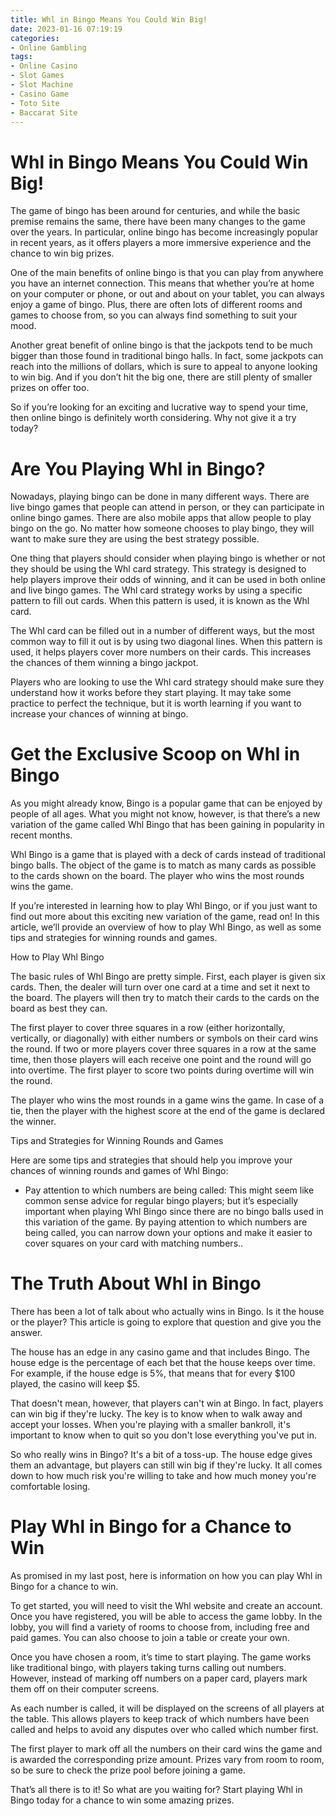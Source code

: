 ```yaml
---
title: Whl in Bingo Means You Could Win Big!
date: 2023-01-16 07:19:19
categories:
- Online Gambling
tags:
- Online Casino
- Slot Games
- Slot Machine
- Casino Game
- Toto Site
- Baccarat Site
---
```



#  Whl in Bingo Means You Could Win Big!

The game of bingo has been around for centuries, and while the basic premise remains the same, there have been many changes to the game over the years. In particular, online bingo has become increasingly popular in recent years, as it offers players a more immersive experience and the chance to win big prizes.

One of the main benefits of online bingo is that you can play from anywhere you have an internet connection. This means that whether you’re at home on your computer or phone, or out and about on your tablet, you can always enjoy a game of bingo. Plus, there are often lots of different rooms and games to choose from, so you can always find something to suit your mood.

Another great benefit of online bingo is that the jackpots tend to be much bigger than those found in traditional bingo halls. In fact, some jackpots can reach into the millions of dollars, which is sure to appeal to anyone looking to win big. And if you don’t hit the big one, there are still plenty of smaller prizes on offer too.

So if you’re looking for an exciting and lucrative way to spend your time, then online bingo is definitely worth considering. Why not give it a try today?

#  Are You Playing Whl in Bingo?

Nowadays, playing bingo can be done in many different ways. There are live bingo games that people can attend in person, or they can participate in online bingo games. There are also mobile apps that allow people to play bingo on the go. No matter how someone chooses to play bingo, they will want to make sure they are using the best strategy possible.

One thing that players should consider when playing bingo is whether or not they should be using the Whl card strategy. This strategy is designed to help players improve their odds of winning, and it can be used in both online and live bingo games. The Whl card strategy works by using a specific pattern to fill out cards. When this pattern is used, it is known as the Whl card.

The Whl card can be filled out in a number of different ways, but the most common way to fill it out is by using two diagonal lines. When this pattern is used, it helps players cover more numbers on their cards. This increases the chances of them winning a bingo jackpot.

Players who are looking to use the Whl card strategy should make sure they understand how it works before they start playing. It may take some practice to perfect the technique, but it is worth learning if you want to increase your chances of winning at bingo.

#  Get the Exclusive Scoop on Whl in Bingo

As you might already know, Bingo is a popular game that can be enjoyed by people of all ages. What you might not know, however, is that there’s a new variation of the game called Whl Bingo that has been gaining in popularity in recent months.

Whl Bingo is a game that is played with a deck of cards instead of traditional bingo balls. The object of the game is to match as many cards as possible to the cards shown on the board. The player who wins the most rounds wins the game.

If you’re interested in learning how to play Whl Bingo, or if you just want to find out more about this exciting new variation of the game, read on! In this article, we’ll provide an overview of how to play Whl Bingo, as well as some tips and strategies for winning rounds and games.

How to Play Whl Bingo

The basic rules of Whl Bingo are pretty simple. First, each player is given six cards. Then, the dealer will turn over one card at a time and set it next to the board. The players will then try to match their cards to the cards on the board as best they can.

The first player to cover three squares in a row (either horizontally, vertically, or diagonally) with either numbers or symbols on their card wins the round. If two or more players cover three squares in a row at the same time, then those players will each receive one point and the round will go into overtime. The first player to score two points during overtime will win the round.

The player who wins the most rounds in a game wins the game. In case of a tie, then the player with the highest score at the end of the game is declared the winner.

Tips and Strategies for Winning Rounds and Games

Here are some tips and strategies that should help you improve your chances of winning rounds and games of Whl Bingo:

- Pay attention to which numbers are being called: This might seem like common sense advice for regular bingo players; but it’s especially important when playing Whl Bingo since there are no bingo balls used in this variation of the game. By paying attention to which numbers are being called, you can narrow down your options and make it easier to cover squares on your card with matching numbers..

#  The Truth About Whl in Bingo

There has been a lot of talk about who actually wins in Bingo. Is it the house or the player? This article is going to explore that question and give you the answer.

The house has an edge in any casino game and that includes Bingo. The house edge is the percentage of each bet that the house keeps over time. For example, if the house edge is 5%, that means that for every $100 played, the casino will keep $5.

That doesn't mean, however, that players can't win at Bingo. In fact, players can win big if they're lucky. The key is to know when to walk away and accept your losses. When you're playing with a smaller bankroll, it's important to know when to quit so you don't lose everything you've put in.

So who really wins in Bingo? It's a bit of a toss-up. The house edge gives them an advantage, but players can still win big if they're lucky. It all comes down to how much risk you're willing to take and how much money you're comfortable losing.

#  Play Whl in Bingo for a Chance to Win

As promised in my last post, here is information on how you can play Whl in Bingo for a chance to win.

To get started, you will need to visit the Whl website and create an account. Once you have registered, you will be able to access the game lobby. In the lobby, you will find a variety of rooms to choose from, including free and paid games. You can also choose to join a table or create your own.

Once you have chosen a room, it’s time to start playing. The game works like traditional bingo, with players taking turns calling out numbers. However, instead of marking off numbers on a paper card, players mark them off on their computer screens.

As each number is called, it will be displayed on the screens of all players at the table. This allows players to keep track of which numbers have been called and helps to avoid any disputes over who called which number first.

The first player to mark off all the numbers on their card wins the game and is awarded the corresponding prize amount. Prizes vary from room to room, so be sure to check the prize pool before joining a game.

That’s all there is to it! So what are you waiting for? Start playing Whl in Bingo today for a chance to win some amazing prizes.